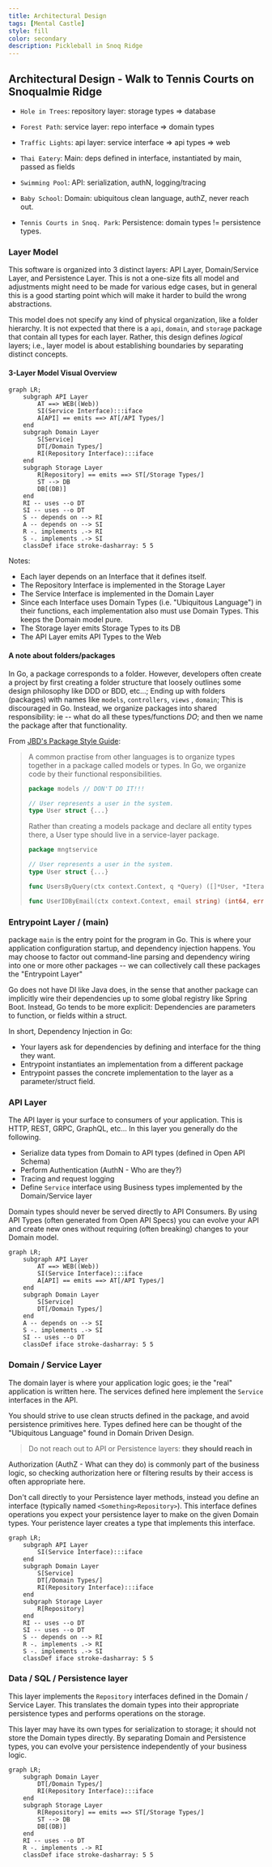 ```yaml
---
title: Architectural Design
tags: [Mental Castle]
style: fill
color: secondary
description: Pickleball in Snoq Ridge
---
```


## Architectural Design - Walk to Tennis Courts on Snoqualmie Ridge

- `Hole in Trees`: repository layer: storage types => database
- `Forest Path`: service layer: repo interface => domain types
- `Traffic Lights`: api layer: service interface => api types => web

- `Thai Eatery`: Main: deps defined in interface, instantiated by main, passed as fields
- `Swimming Pool`: API: serialization, authN, logging/tracing
- `Baby School`: Domain: ubiquitous clean language, authZ, never reach out.
- `Tennis Courts in Snoq. Park`: Persistence: domain types != persistence types.


### Layer Model

This software is organized into 3 distinct layers: API Layer, Domain/Service Layer, and Persistence Layer.
This is not a one-size fits all model and adjustments might need to be made for various edge cases,
but in general this is a good starting point which will make it harder to build the wrong abstractions.

This model does not specify any kind of physical organization, like a folder hierarchy.
It is not expected that there is a `api`, `domain`, and `storage` package that contain all types for each layer.
Rather, this design defines *logical* layers; i.e., layer model is about establishing boundaries by separating distinct concepts.

#### 3-Layer Model Visual Overview

```mermaid
graph LR;
    subgraph API Layer
        AT ==> WEB((Web))
        SI(Service Interface):::iface
        A[API] == emits ==> AT[/API Types/]
    end
    subgraph Domain Layer
        S[Service] 
        DT[/Domain Types/]
        RI(Repository Interface):::iface
    end
    subgraph Storage Layer
        R[Repository] == emits ==> ST[/Storage Types/]
        ST --> DB
        DB[(DB)]
    end
    RI -- uses --o DT
    SI -- uses --o DT
    S -- depends on --> RI
    A -- depends on --> SI
    R -. implements .-> RI
    S -. implements .-> SI
    classDef iface stroke-dasharray: 5 5
```

Notes:
- Each layer depends on an Interface that it defines itself.
- The Repository Interface is implemented in the Storage Layer
- The Service Interface is implemented in the Domain Layer
- Since each Interface uses Domain Types (i.e. "Ubiquitous Language") in their functions, each implementation also must use Domain Types. This keeps the Domain model pure. 
- The Storage layer emits Storage Types to its DB
- The API Layer emits API Types to the Web

#### A note about folders/packages

In Go, a package corresponds to a folder. However, developers often create a project by first creating a
folder structure that loosely outlines some design philosophy like DDD or BDD, etc...; Ending up with folders (packages)
with names like `models`, `controllers`, `views` , `domain`; This is discouraged in Go. Instead, we organize packages into 
shared responsibility: ie -- what do all these types/functions *DO*; and then we name the package after that functionality.

From [JBD's Package Style Guide](https://rakyll.org/style-packages/):

> A common practise from other languages is to organize types together in a package called models or types. In Go, we organize code by their functional responsibilities.
>
> ```go
> package models // DON'T DO IT!!!
>
> // User represents a user in the system.
> type User struct {...}
> ```
>
> Rather than creating a models package and declare all entity types there, a User type should live in a service-layer package.
>
> ```go
> package mngtservice
>
> // User represents a user in the system.
> type User struct {...}
>
> func UsersByQuery(ctx context.Context, q *Query) ([]*User, *Iterator, error)
>
> func UserIDByEmail(ctx context.Context, email string) (int64, error)
> ```

### Entrypoint Layer / (main)

package `main` is the entry point for the program in Go. This is where your application configuration
startup, and dependency injection happens. You may choose to factor out command-line parsing and dependency wiring into
one or more other packages -- we can collectively call these packages the "Entrypoint Layer"

Go does not have DI like Java does, in the sense that another package can implicitly wire their dependencies up to some 
global registry like Spring Boot. Instead, Go tends to be more explicit: Dependencies are parameters to function, or fields within a struct.

In short, Dependency Injection in Go:
- Your layers ask for dependencies by defining and interface for the thing they want.
- Entrypoint instantiates an implementation from a different package
- Entrypoint passes the concrete implementation to the layer as a parameter/struct field.

### API Layer

The API layer is your surface to consumers of your application. This is HTTP, REST, GRPC, GraphQL, etc...
In this layer you generally do the following.

  - Serialize data types from Domain to API types (defined in Open API Schema)
  - Perform Authentication (AuthN - Who are they?)
  - Tracing and request logging
  - Define `Service` interface using Business types implemented by the Domain/Service layer

Domain types should never be served directly to API Consumers. By using API Types (often generated from Open API Specs)
you can evolve your API and create new ones without requiring (often breaking) changes to your Domain model.

```mermaid
graph LR;
    subgraph API Layer
        AT ==> WEB((Web))
        SI(Service Interface):::iface
        A[API] == emits ==> AT[/API Types/]
    end
    subgraph Domain Layer
        S[Service] 
        DT[/Domain Types/]
    end
    A -- depends on --> SI
    S -. implements .-> SI
    SI -- uses --o DT
    classDef iface stroke-dasharray: 5 5
```
  
### Domain / Service Layer

The domain layer is where your application logic goes; ie the "real" application is written here.
The services defined here implement the `Service` interfaces in the API.

You should strive to use clean structs defined in the package, and avoid persistence primitives here.
Types defined here can be thought of the "Ubiquitous Language" found in Domain Driven Design.

> Do not reach out to API or Persistence layers: **they should reach in**

Authorization (AuthZ - What can they do) is commonly part of the business logic, 
so checking authorization here or filtering results by their access is often appropriate here.

Don't call directly to your Persistence layer methods, instead you define an interface (typically named `<Something>Repository>`).
This interface defines operations you expect your persistence layer to make on the given Domain types. Your peristence
layer creates a type that implements this interface.

```mermaid
graph LR;
    subgraph API Layer
        SI(Service Interface):::iface
    end
    subgraph Domain Layer
        S[Service] 
        DT[/Domain Types/]
        RI(Repository Interface):::iface
    end
    subgraph Storage Layer
        R[Repository]
    end
    RI -- uses --o DT
    SI -- uses --o DT
    S -- depends on --> RI
    R -. implements .-> RI
    S -. implements .-> SI
    classDef iface stroke-dasharray: 5 5
```

### Data / SQL / Persistence layer

This layer implements the `Repository` interfaces defined in the Domain / Service Layer. This translates
the domain types into their appropriate persistence types and performs operations on the storage.

This layer may have its own types for serialization to storage; it should not store the Domain types directly.
By separating Domain and Persistence types, you can evolve your persistence independently of your business logic.

```mermaid
graph LR;
    subgraph Domain Layer
        DT[/Domain Types/]
        RI(Repository Interface):::iface
    end
    subgraph Storage Layer
        R[Repository] == emits ==> ST[/Storage Types/]
        ST --> DB
        DB[(DB)]
    end
    RI -- uses --o DT
    R -. implements .-> RI
    classDef iface stroke-dasharray: 5 5
```